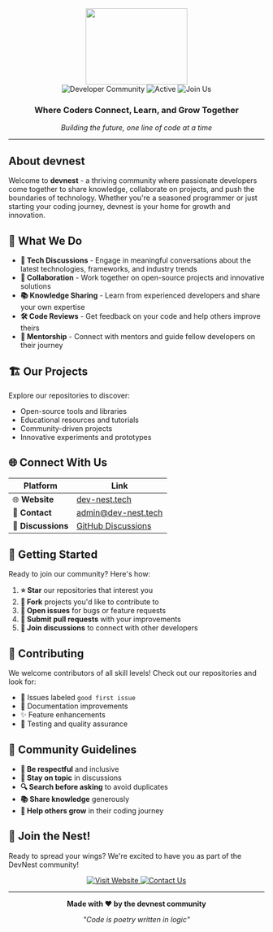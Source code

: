 <div align="center">
  
<h1 style="font-family: system-ui, -apple-system, sans-serif; font-size: 2rem; font-weight: bold; color: white; margin: 0;">
  <img src="https://dev-nest.tech/favicon.ico" style="height:150px;width : 200px "/>
</h1>

  <img src="https://img.shields.io/badge/Community-Developers-2ea043?style=for-the-badge&logo=github" alt="Developer Community">
  <img src="https://img.shields.io/badge/Status-Active-00ff88?style=for-the-badge" alt="Active">
  <img src="https://img.shields.io/badge/Join%20Us-Welcome-ffffff?style=for-the-badge&color=black" alt="Join Us">
</div>

<div align="center">
  <h3>Where Coders Connect, Learn, and Grow Together</h3>
  <p><em>Building the future, one line of code at a time</em></p>
</div></div>

---

## About devnest

Welcome to **devnest** - a thriving community where passionate developers come together to share knowledge, collaborate on projects, and push the boundaries of technology. Whether you're a seasoned programmer or just starting your coding journey, devnest is your home for growth and innovation.

## 🎯 What We Do

- **💬 Tech Discussions** - Engage in meaningful conversations about the latest technologies, frameworks, and industry trends
- **🤝 Collaboration** - Work together on open-source projects and innovative solutions
- **📚 Knowledge Sharing** - Learn from experienced developers and share your own expertise
- **🛠️ Code Reviews** - Get feedback on your code and help others improve theirs
- **🌱 Mentorship** - Connect with mentors and guide fellow developers on their journey

## 🏗️ Our Projects

Explore our repositories to discover:
- Open-source tools and libraries
- Educational resources and tutorials
- Community-driven projects
- Innovative experiments and prototypes

## 🌐 Connect With Us

<div align="center">

| Platform | Link |
|----------|------|
| 🌐 **Website** | [dev-nest.tech](https://dev-nest.tech) |
| 📧 **Contact** | [admin@dev-nest.tech](mailto:admin@dev-nest.tech) |
| 💬 **Discussions** | [GitHub Discussions](../../discussions) |

</div>

## 🚀 Getting Started

Ready to join our community? Here's how:

1. **⭐ Star** our repositories that interest you
2. **🍴 Fork** projects you'd like to contribute to
3. **📝 Open issues** for bugs or feature requests
4. **🔀 Submit pull requests** with your improvements
5. **💬 Join discussions** to connect with other developers

## 🤝 Contributing

We welcome contributors of all skill levels! Check out our repositories and look for:
- 🐛 Issues labeled `good first issue`
- 📖 Documentation improvements
- ✨ Feature enhancements
- 🧪 Testing and quality assurance

## 📜 Community Guidelines

- **🤗 Be respectful** and inclusive
- **🎯 Stay on topic** in discussions
- **🔍 Search before asking** to avoid duplicates
- **📚 Share knowledge** generously
- **🌱 Help others grow** in their coding journey

## 🎉 Join the Nest!

Ready to spread your wings? We're excited to have you as part of the DevNest community!

<div align="center">
  <a href="https://dev-nest.tech">
    <img src="https://img.shields.io/badge/Visit%20Our%20Website-dev--nest.tech-00ff88?style=for-the-badge&logo=globe&logoColor=black&labelColor=black" alt="Visit Website">
  </a>
  <a href="mailto:admin@dev-nest.tech">
    <img src="https://img.shields.io/badge/Contact%20Us-admin%40dev--nest.tech-ffffff?style=for-the-badge&logo=gmail&logoColor=black&labelColor=black" alt="Contact Us">
  </a>
</div>

---

<div align="center">
  <p><strong>Made with ❤️ by the devnest community</strong></p>
  <p><em>"Code is poetry written in logic"</em></p>
</div>
